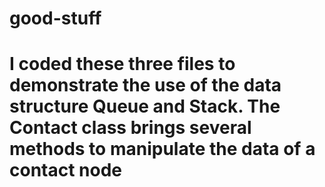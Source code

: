 # good-stuff

# I coded these three files to demonstrate the use of the data structure Queue and Stack. The Contact class brings several methods to manipulate the data of a contact node
